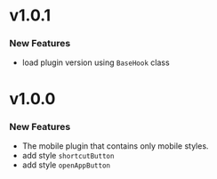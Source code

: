 # v1.0.1
### New Features
 - load plugin version using `BaseHook` class

# v1.0.0
### New Features

 - The mobile plugin that contains only mobile styles. 
 - add style `shortcutButton`
 - add style `openAppButton`
